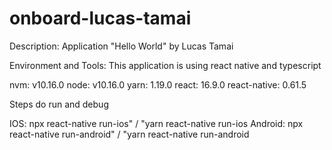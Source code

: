 # onboard-lucas-tamai

Description: Application  "Hello World" by Lucas Tamai

Environment and Tools: 
This application is using react native and typescript

nvm: v10.16.0
node: v10.16.0
yarn: 1.19.0
react: 16.9.0
react-native: 0.61.5

Steps do run and debug 

IOS: npx react-native run-ios" / "yarn react-native run-ios
Android: npx react-native run-android" / "yarn react-native run-android

